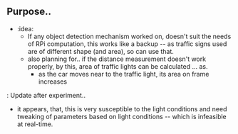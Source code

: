 ## Purpose..
- :idea: 
    - If any object detection mechanism worked on, doesn't suit the needs of RPi computation, this works like a backup -- as traffic signs used are of different shape (and area), so can use that.
    - also planning for.. if the distance measurement doesn't work properly, by this, area of traffic lights can be calculated ... as.
        - as the car moves near to the traffic light, its area on frame increases
    
: Update after experiment..
- it appears, that, this is very susceptible to the light conditions and need tweaking of parameters based on light conditions -- which is infeasible at real-time.